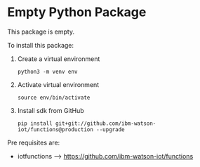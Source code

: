 # Empty Python Package

This package is empty. 

To install this package: 

1. Create a virtual environment
    ```
    python3 -m venv env
    ```
2. Activate virtual environment
    ```
    source env/bin/activate
    ```
3. Install sdk from GitHub
   ```
   pip install git+git://github.com/ibm-watson-iot/functions@production --upgrade 
   ```

Pre requisites are:

* iotfunctions --> https://github.com/ibm-watson-iot/functions

